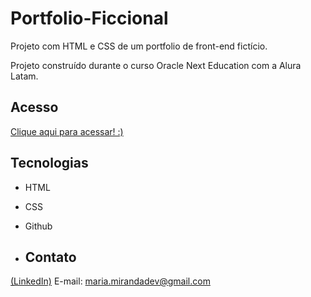 # Portfolio-Ficcional


Projeto com HTML e CSS de um portfolio de front-end fictício.

Projeto construído durante o curso Oracle Next Education com a Alura Latam.


## Acesso

[Clique aqui para acessar! :)](https://madusales.github.io/Portfolio-ONE/)

## Tecnologias
- HTML
- CSS
- Github


- ## Contato
[(LinkedIn)](www.linkedin.com/in/mariaeduardasales)
E-mail: maria.mirandadev@gmail.com
